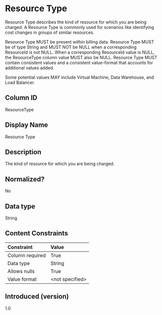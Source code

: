 # Resource Type

Resource Type describes the kind of resource for which you are being charged.  A Resource Type is commonly used for scenarios like identifying cost changes in groups of similar resources.

Resource Type MUST be present within billing data.  Resource Type MUST be of type String and MUST NOT be NULL when a corresponding ResourceId is not NULL.  When a corresponding ResourceId value is NULL, the ResourceType column value MUST also be NULL.  Resource Type MUST contain consistent values and a consistent value-format that accounts for additional values added.

Some potential values MAY include Virtual Machine, Data Warehouse, and Load Balancer.

## Column ID

ResourceType

## Display Name

Resource Type

## Description

The kind of resource for which you are being charged.

## Normalized?

No

## Data type

String

## Content Constraints

|    Constraint   |      Value      |
|:----------------|:----------------|
| Column required | True            |
| Data type       | String          |
| Allows nulls    | True            |
| Value format    | \<not specified> |

## Introduced (version)

1.0
